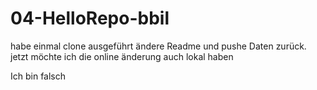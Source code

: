 # 04-HelloRepo-bbil

habe einmal clone ausgeführt ändere Readme und pushe Daten zurück.
jetzt möchte ich die online änderung auch lokal haben 


Ich bin falsch
